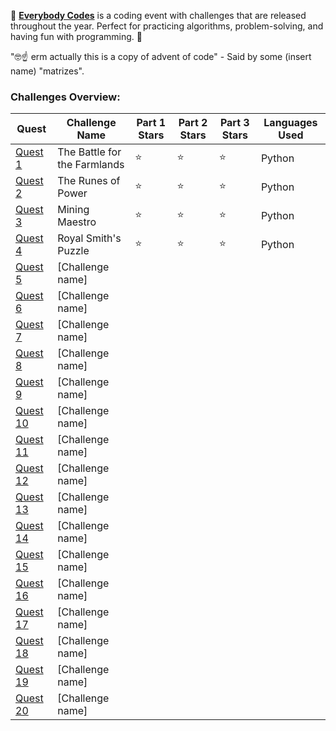 🐤 [**Everybody Codes**](https://everybody.codes/) is a coding event with challenges that are released throughout the year. Perfect for practicing algorithms, problem-solving, and having fun with programming. 🐤

"🤓☝️ erm actually this is a copy of advent of code" - Said by some (insert name) "matrizes".

### Challenges Overview:

| Quest   | Challenge Name          | Part 1 Stars | Part 2 Stars | Part 3 Stars | Languages Used        |
|-------|-------------------------|--------------|--------------|--------------|-----------------------|
| [Quest 1](https://everybody.codes/event/2024/quests/1) | The Battle for the Farmlands | ⭐️ | ⭐️ | ⭐️ | Python |
| [Quest 2](https://everybody.codes/event/2024/quests/2) | The Runes of Power   | ⭐️ | ⭐️ | ⭐️ | Python |
| [Quest 3](https://everybody.codes/event/2024/quests/3) | Mining Maestro      | ⭐️ | ⭐️ | ⭐️ | Python |
| [Quest 4](https://everybody.codes/event/2024/quests/4) | Royal Smith's Puzzle      | ⭐️ | ⭐️ | ⭐️ | Python |
| [Quest 5](https://everybody.codes/event/2024/quests/5) | [Challenge name]      | | | | |
| [Quest 6](https://everybody.codes/event/2024/quests/6) | [Challenge name]      | | | | |
| [Quest 7](https://everybody.codes/event/2024/quests/7) | [Challenge name]      | | | | |
| [Quest 8](https://everybody.codes/event/2024/quests/8) | [Challenge name]      | | | | |
| [Quest 9](https://everybody.codes/event/2024/quests/9) | [Challenge name]      | | | | |
| [Quest 10](https://everybody.codes/event/2024/quests/10) | [Challenge name]      | | | | |
| [Quest 11](https://everybody.codes/event/2024/quests/11) | [Challenge name]      | | | | |
| [Quest 12](https://everybody.codes/event/2024/quests/12) | [Challenge name]      | | | | |
| [Quest 13](https://everybody.codes/event/2024/quests/13) | [Challenge name]      | | | | |
| [Quest 14](https://everybody.codes/event/2024/quests/14) | [Challenge name]      | | | | |
| [Quest 15](https://everybody.codes/event/2024/quests/15) | [Challenge name]      | | | | |
| [Quest 16](https://everybody.codes/event/2024/quests/16) | [Challenge name]      | | | | |
| [Quest 17](https://everybody.codes/event/2024/quests/17) | [Challenge name]      | | | | |
| [Quest 18](https://everybody.codes/event/2024/quests/18) | [Challenge name]      | | | | |
| [Quest 19](https://everybody.codes/event/2024/quests/19) | [Challenge name]      | | | | |
| [Quest 20](https://everybody.codes/event/2024/quests/20) | [Challenge name]      | | | | |